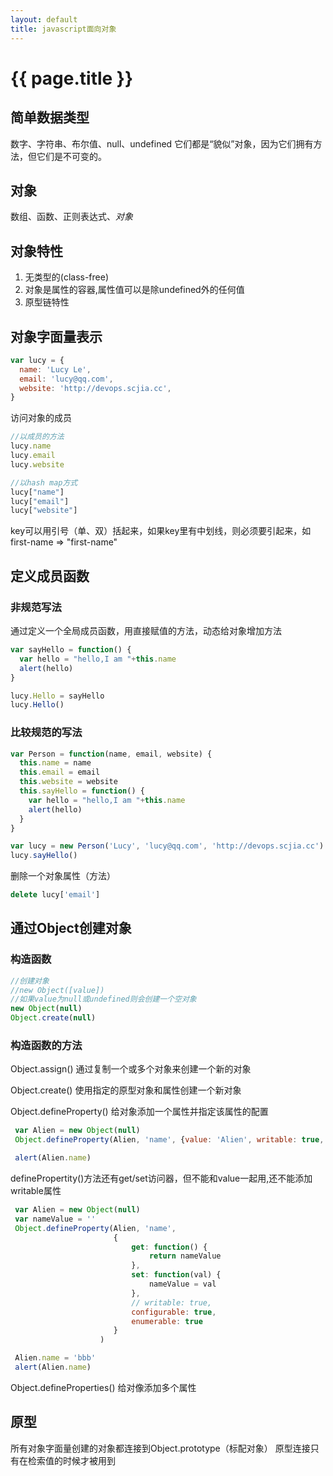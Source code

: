 ```yaml
---
layout: default
title: javascript面向对象
---
```


# {{ page.title }}

## 简单数据类型
数字、字符串、布尔值、null、undefined
它们都是“貌似”对象，因为它们拥有方法，但它们是不可变的。

## 对象
数组、函数、正则表达式、*对象*

## 对象特性
1. 无类型的(class-free)
2. 对象是属性的容器,属性值可以是除undefined外的任何值
3. 原型链特性


## 对象字面量表示
```javascript
var lucy = {
  name: 'Lucy Le',
  email: 'lucy@qq.com',
  website: 'http://devops.scjia.cc',
}
```
访问对象的成员
```javascript
//以成员的方法
lucy.name
lucy.email
lucy.website

//以hash map方式
lucy["name"]
lucy["email"]
lucy["website"]
```

key可以用引号（单、双）括起来，如果key里有中划线，则必须要引起来，如
first-name => "first-name"

## 定义成员函数
### 非规范写法
通过定义一个全局成员函数，用直接赋值的方法，动态给对象增加方法
```javascript
var sayHello = function() {
  var hello = "hello,I am "+this.name
  alert(hello)
}

lucy.Hello = sayHello
lucy.Hello()
```
### 比较规范的写法
```javascript
var Person = function(name, email, website) {
  this.name = name
  this.email = email
  this.website = website
  this.sayHello = function() {
    var hello = "hello,I am "+this.name
    alert(hello)
  }
}

var lucy = new Person('Lucy', 'lucy@qq.com', 'http://devops.scjia.cc')
lucy.sayHello()
```

删除一个对象属性（方法）
```javascript
delete lucy['email']
```

## 通过Object创建对象

### 构造函数
```javascript
//创建对象
//new Object([value])
//如果value为null或undefined则会创建一个空对象
new Object(null)
Object.create(null)
```

### 构造函数的方法
Object.assign()
 通过复制一个或多个对象来创建一个新的对象

Object.create()
 使用指定的原型对象和属性创建一个新对象

Object.defineProperty()
 给对象添加一个属性并指定该属性的配置
 ```javascript
  var Alien = new Object(null)
  Object.defineProperty(Alien, 'name', {value: 'Alien', writable: true, configurable: true, enumerable: true})

  alert(Alien.name)
 ```
 definePropertity()方法还有get/set访问器，但不能和value一起用,还不能添加writable属性
 ```javascript
  var Alien = new Object(null)
  var nameValue = ''
  Object.defineProperty(Alien, 'name',
  						{
  							get: function() {
  								return nameValue
  							},
  							set: function(val) {
  								nameValue = val
  							},
  							// writable: true,
  							configurable: true,
  							enumerable: true
  						}
  					 )

  Alien.name = 'bbb'
  alert(Alien.name)
 ```

Object.defineProperties()
 给对像添加多个属性


 ## 原型

 所有对象字面量创建的对象都连接到Object.prototype（标配对象）
 原型连接只有在检索值的时候才被用到
